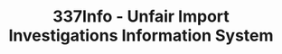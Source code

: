 ---
layout: default
bigquery: https://console.cloud.google.com/bigquery?p=patents-public-data&d=usitc_investigations&page=dataset&project=sheets-management-319211
citation: US International Trade Commission 337Info Unfair Import Investigations Information
  System
contributors: US International Trade Comission
cost: None
description: US International Trade Commission 337Info Unfair Import Investigations
  Information System contains data on investigations done under Section 337. Section
  337 declares the infringement of certain statutory intellectual property rights
  and other forms of unfair competition in import trade to be unlawful practices.
  Most Section 337 investigations involve allegations of patent or registered trademark
  infringement.
documentation: FAQ and tutorial available on the site
last_edit: Mon, 04 Apr 2022 19:10:40 GMT
location: https://pubapps2.usitc.gov/337external/
maintained_by: US International Trade Comission
schema_fields: '[''startDateMarkmanHearing'', ''currentStatus'', ''complainant'',
  ''aljAssigned'', ''teoIdIssueDate'', ''scheduledStartDateEvidHear'', ''teoProceedingInvolved'',
  ''issueDateOtherNonFinal'', ''actualEndDateEvidHear'', ''markmanHearing'', ''docketNo'',
  ''patentNumbers'', ''copyrightNumbers'', ''htsNumbers'', ''trademarkNumbers'', ''lastUpdated'',
  ''ouiiParticipation'', ''finalIdOnViolationIssue'', ''invUnfairAct'', ''reportingRequirements'',
  ''title'', ''dateOfPublicationFrNotice'', ''ouiiAttorney'', ''investigationNo'',
  ''teoIdDueDate'', ''teoReliefGranted'', ''dateComplaintFiled'', ''currentActiveALJ'',
  ''id'', ''endDateMarkmanHearing'', ''finalIdOnViolationDue'', ''respondent'', ''actualStartDateEvidHear'',
  ''publication_number'', ''finalDetViolation'', ''scheduledEndDateEvidHear'', ''finalDetNoViolation'',
  ''cafcAppeals'', ''patentNumber'', ''dateCreated'', ''investigationType'', ''internalRemand'',
  ''targetDate'', ''gcAttorney'', ''investigationTermDate'']'
shortname: unfair_import_investigations
tags:
- import
- legal
- trade
timeframe: 2008-2021 (prior to 2008 downloadable as a JSON file)
title: 337Info - Unfair Import Investigations Information System
uuid: 2721f5ec-e599-4890-9265-9706719fc71e
---